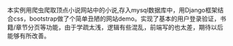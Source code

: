 本实例用爬虫爬取顶点小说网站中的小说,存入mysql数据库中，用Django框架结合css，bootstrap做了个简单丑陋的网站demo。实现了基本的用户登录验证，书籍/章节分页等功能，由于学疏太浅，逻辑有些混乱，前端写的也太差，期待以后能够有所改善。
